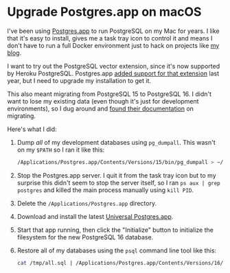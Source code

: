 # Upgrade Postgres.app on macOS

I've been using [Postgres.app](https://postgresapp.com/) to run PostgreSQL on my Mac for years. I like that it's easy to install, gives me a task tray icon to control it and means I don't have to run a full Docker environment just to hack on projects like [my blog](https://github.com/simonw/simonwillisonblog).

I want to try out the PostgreSQL vector extension, since it's now supported by Heroku PostgreSQL. Postgres.app [added support for that extension](https://github.com/PostgresApp/PostgresApp/issues/716) last year, but I need to upgrade my installation to get it.

This also meant migrating from PostgreSQL 15 to PostgreSQL 16. I didn't want to lose my existing data (even though it's just for development environments), so I dug around and [found their documentation](https://postgresapp.com/documentation/migrating-data.html) on migrating.

Here's what I did:

1. Dump _all_ of my development databases using `pg_dumpall`. This wasn't on my `$PATH` so I ran it like this:

    ```bash
    /Applications/Postgres.app/Contents/Versions/15/bin/pg_dumpall > ~/tmp/all-databases.sql
    ```

2. Stop the Postgres.app server. I quit it from the task tray icon but to my surprise this didn't seem to stop the server itself, so I ran `ps aux | grep postgres` and killed the main process manually using `kill PID`.

3. Delete the `/Applications/Postgres.app` directory.

4. Download and install the latest [Universal Postgres.app](https://postgresapp.com/downloads.html).

5. Start that app running, then click the "Initialize" button to initialize the filesystem for the new PostgreSQL 16 database.

6. Restore all of my databases using the `psql` command line tool like this:

    ```bash
    cat /tmp/all.sql | /Applications/Postgres.app/Contents/Versions/16/bin/psql
    ```
